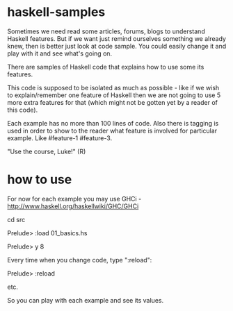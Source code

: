 haskell-samples
===============
Sometimes we need read some articles, forums, blogs to understand Haskell features.
But if we want just remind ourselves something we already knew, then is better just look at code sample.
You could easily change it and play with it and see what's going on.

There are samples of Haskell code that explains how to use some its features.

This code is supposed to be isolated as much as possible - like if we wish to explain/remember one feature of Haskell then we are not going to use 5 more extra features for that (which might not be gotten yet by a reader of this code).

Each example has no more than 100 lines of code. Also there is tagging is used in order to show to the reader what feature is involved for particular example. Like #feature-1 #feature-3.

"Use the course, Luke!" (R)


how to use
============

For now for each example you may use GHCi - http://www.haskell.org/haskellwiki/GHC/GHCi

cd src

Prelude> :load 01_basics.hs

Prelude> y
8

Every time when you change code, type ":reload":
 
Prelude> :reload

etc.

So you can play with each example and see its values.
